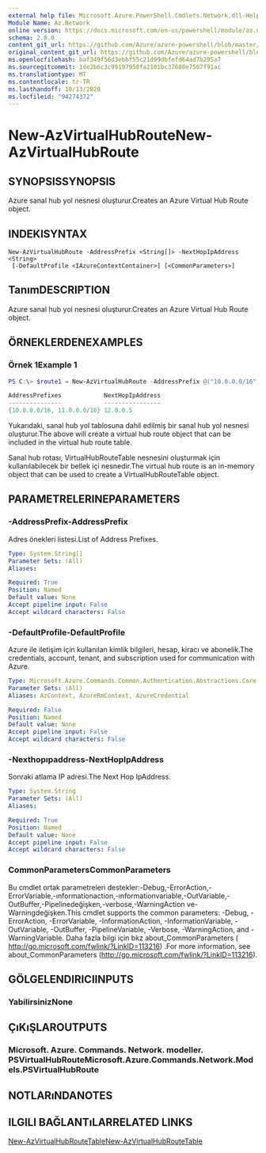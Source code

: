 ```yaml
---
external help file: Microsoft.Azure.PowerShell.Cmdlets.Network.dll-Help.xml
Module Name: Az.Network
online version: https://docs.microsoft.com/en-us/powershell/module/az.network/new-azvirtualhubroute
schema: 2.0.0
content_git_url: https://github.com/Azure/azure-powershell/blob/master/src/Network/Network/help/New-AzVirtualHubRoute.md
original_content_git_url: https://github.com/Azure/azure-powershell/blob/master/src/Network/Network/help/New-AzVirtualHubRoute.md
ms.openlocfilehash: baf349f56d3ebbf55c21d99dbfefd64ad7b295a7
ms.sourcegitcommit: 1de2b6c3c99197958fa2101bc37680e7507f91ac
ms.translationtype: MT
ms.contentlocale: tr-TR
ms.lasthandoff: 10/13/2020
ms.locfileid: "94274372"
---
```

# <span data-ttu-id="c8c0a-101">New-AzVirtualHubRoute</span><span class="sxs-lookup"><span data-stu-id="c8c0a-101">New-AzVirtualHubRoute</span></span>

## <span data-ttu-id="c8c0a-102">SYNOPSIS</span><span class="sxs-lookup"><span data-stu-id="c8c0a-102">SYNOPSIS</span></span>
<span data-ttu-id="c8c0a-103">Azure sanal hub yol nesnesi oluşturur.</span><span class="sxs-lookup"><span data-stu-id="c8c0a-103">Creates an Azure Virtual Hub Route object.</span></span>

## <span data-ttu-id="c8c0a-104">INDEKI</span><span class="sxs-lookup"><span data-stu-id="c8c0a-104">SYNTAX</span></span>

```
New-AzVirtualHubRoute -AddressPrefix <String[]> -NextHopIpAddress <String>
 [-DefaultProfile <IAzureContextContainer>] [<CommonParameters>]
```

## <span data-ttu-id="c8c0a-105">Tanım</span><span class="sxs-lookup"><span data-stu-id="c8c0a-105">DESCRIPTION</span></span>
<span data-ttu-id="c8c0a-106">Azure sanal hub yol nesnesi oluşturur.</span><span class="sxs-lookup"><span data-stu-id="c8c0a-106">Creates an Azure Virtual Hub Route object.</span></span>

## <span data-ttu-id="c8c0a-107">ÖRNEKLERDEN</span><span class="sxs-lookup"><span data-stu-id="c8c0a-107">EXAMPLES</span></span>

### <span data-ttu-id="c8c0a-108">Örnek 1</span><span class="sxs-lookup"><span data-stu-id="c8c0a-108">Example 1</span></span>

```powershell
PS C:\> $route1 = New-AzVirtualHubRoute -AddressPrefix @("10.0.0.0/16", "11.0.0.0/16") -NextHopIpAddress "12.0.0.5"

AddressPrefixes            NextHopIpAddress
---------------            ----------------
{10.0.0.0/16, 11.0.0.0/16} 12.0.0.5
```

<span data-ttu-id="c8c0a-109">Yukarıdaki, sanal hub yol tablosuna dahil edilmiş bir sanal hub yol nesnesi oluşturur.</span><span class="sxs-lookup"><span data-stu-id="c8c0a-109">The above will create a virtual hub route object that can be included in the virtual hub route table.</span></span>

<span data-ttu-id="c8c0a-110">Sanal hub rotası, VirtualHubRouteTable nesnesini oluşturmak için kullanılabilecek bir bellek içi nesnedir.</span><span class="sxs-lookup"><span data-stu-id="c8c0a-110">The virtual hub route is an in-memory object that can be used to create a VirtualHubRouteTable object.</span></span>

## <span data-ttu-id="c8c0a-111">PARAMETRELERINE</span><span class="sxs-lookup"><span data-stu-id="c8c0a-111">PARAMETERS</span></span>

### <span data-ttu-id="c8c0a-112">-AddressPrefix</span><span class="sxs-lookup"><span data-stu-id="c8c0a-112">-AddressPrefix</span></span>
<span data-ttu-id="c8c0a-113">Adres önekleri listesi.</span><span class="sxs-lookup"><span data-stu-id="c8c0a-113">List of Address Prefixes.</span></span>

```yaml
Type: System.String[]
Parameter Sets: (All)
Aliases:

Required: True
Position: Named
Default value: None
Accept pipeline input: False
Accept wildcard characters: False
```

### <span data-ttu-id="c8c0a-114">-DefaultProfile</span><span class="sxs-lookup"><span data-stu-id="c8c0a-114">-DefaultProfile</span></span>
<span data-ttu-id="c8c0a-115">Azure ile iletişim için kullanılan kimlik bilgileri, hesap, kiracı ve abonelik.</span><span class="sxs-lookup"><span data-stu-id="c8c0a-115">The credentials, account, tenant, and subscription used for communication with Azure.</span></span>

```yaml
Type: Microsoft.Azure.Commands.Common.Authentication.Abstractions.Core.IAzureContextContainer
Parameter Sets: (All)
Aliases: AzContext, AzureRmContext, AzureCredential

Required: False
Position: Named
Default value: None
Accept pipeline input: False
Accept wildcard characters: False
```

### <span data-ttu-id="c8c0a-116">-Nexthopıpaddress</span><span class="sxs-lookup"><span data-stu-id="c8c0a-116">-NextHopIpAddress</span></span>
<span data-ttu-id="c8c0a-117">Sonraki atlama IP adresi.</span><span class="sxs-lookup"><span data-stu-id="c8c0a-117">The Next Hop IpAddress.</span></span>

```yaml
Type: System.String
Parameter Sets: (All)
Aliases:

Required: True
Position: Named
Default value: None
Accept pipeline input: False
Accept wildcard characters: False
```

### <span data-ttu-id="c8c0a-118">CommonParameters</span><span class="sxs-lookup"><span data-stu-id="c8c0a-118">CommonParameters</span></span>
<span data-ttu-id="c8c0a-119">Bu cmdlet ortak parametreleri destekler:-Debug,-ErrorAction,-ErrorVariable,-ınformationaction,-ınformationvariable,-OutVariable,-OutBuffer,-Pipelinedeğişken,-verbose,-WarningAction ve-Warningdeğişken.</span><span class="sxs-lookup"><span data-stu-id="c8c0a-119">This cmdlet supports the common parameters: -Debug, -ErrorAction, -ErrorVariable, -InformationAction, -InformationVariable, -OutVariable, -OutBuffer, -PipelineVariable, -Verbose, -WarningAction, and -WarningVariable.</span></span> <span data-ttu-id="c8c0a-120">Daha fazla bilgi için bkz about_CommonParameters ( http://go.microsoft.com/fwlink/?LinkID=113216) .</span><span class="sxs-lookup"><span data-stu-id="c8c0a-120">For more information, see about_CommonParameters (http://go.microsoft.com/fwlink/?LinkID=113216).</span></span>

## <span data-ttu-id="c8c0a-121">GÖLGELENDIRICI</span><span class="sxs-lookup"><span data-stu-id="c8c0a-121">INPUTS</span></span>

### <span data-ttu-id="c8c0a-122">Yabilirsiniz</span><span class="sxs-lookup"><span data-stu-id="c8c0a-122">None</span></span>

## <span data-ttu-id="c8c0a-123">ÇıKıŞLAR</span><span class="sxs-lookup"><span data-stu-id="c8c0a-123">OUTPUTS</span></span>

### <span data-ttu-id="c8c0a-124">Microsoft. Azure. Commands. Network. modeller. PSVirtualHubRoute</span><span class="sxs-lookup"><span data-stu-id="c8c0a-124">Microsoft.Azure.Commands.Network.Models.PSVirtualHubRoute</span></span>

## <span data-ttu-id="c8c0a-125">NOTLARıNDA</span><span class="sxs-lookup"><span data-stu-id="c8c0a-125">NOTES</span></span>

## <span data-ttu-id="c8c0a-126">ILGILI BAĞLANTıLAR</span><span class="sxs-lookup"><span data-stu-id="c8c0a-126">RELATED LINKS</span></span>

[<span data-ttu-id="c8c0a-127">New-AzVirtualHubRouteTable</span><span class="sxs-lookup"><span data-stu-id="c8c0a-127">New-AzVirtualHubRouteTable</span></span>](./New-AzVirtualHubRouteTable.md)
